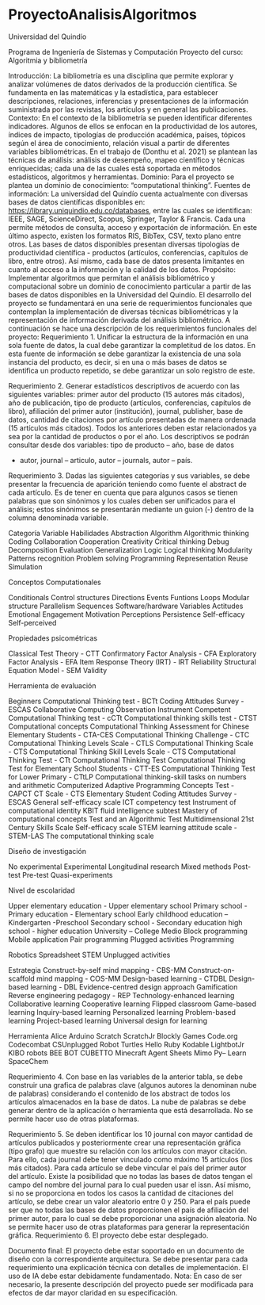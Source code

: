 # ProyectoAnalisisAlgoritmos
 Universidad del Quindío

Programa de Ingeniería de Sistemas y Computación
Proyecto del curso: Algoritmia y bibliometría

Introducción: La bibliometría es una disciplina que permite explorar y analizar volúmenes de datos
derivados de la producción científica. Se fundamenta en las matemáticas y la estadística, para
establecer descripciones, relaciones, inferencias y presentaciones de la información suministrada
por las revistas, los artículos y en general las publicaciones.
Contexto: En el contexto de la bibliometría se pueden identificar diferentes indicadores. Algunos de
ellos se enfocan en la productividad de los autores, índices de impacto, tipologías de producción
académica, países, tópicos según el área de conocimiento, relación visual a partir de diferentes
variables bibliométricas. En el trabajo de (Donthu et al. 2021) se plantean las técnicas de análisis:
análisis de desempeño, mapeo científico y técnicas enriquecidas; cada una de las cuales está
soportada en métodos estadísticos, algoritmos y herramientas.
Dominio: Para el proyecto se plantea un dominio de conocimiento: “computational thinking”.
Fuentes de información: La universidad del Quindío cuenta actualmente con diversas bases de
datos científicas disponibles en: https://library.uniquindio.edu.co/databases, entre las cuales se
identifican: IEEE, SAGE, ScienceDirect, Scopus, Springer, Taylor & Francis. Cada una permite
métodos de consulta, acceso y exportación de información. En este último aspecto, existen los
formatos RIS, BibTex, CSV, texto plano entre otros. Las bases de datos disponibles presentan
diversas tipologías de productividad científica - productos (artículos, conferencias, capítulos de libro,
entre otros). Así mismo, cada base de datos presenta limitantes en cuanto al acceso a la información
y la calidad de los datos.
Propósito: Implementar algoritmos que permitan el análisis bibliométrico y computacional sobre un
dominio de conocimiento particular a partir de las bases de datos disponibles en la Universidad del
Quindío. El desarrollo del proyecto se fundamentará en una serie de requerimientos funcionales que
contemplan la implementación de diversas técnicas bibliométricas y la representación de información
derivada del análisis bibliométrico.
A continuación se hace una descripción de los requerimientos funcionales del proyecto:
Requerimiento 1. Unificar la estructura de la información en una sola fuente de datos, la cual debe
garantizar la completitud de los datos. En esta fuente de información se debe garantizar la existencia
de una sola instancia del producto, es decir, si en una o más bases de datos se identifica un producto
repetido, se debe garantizar un solo registro de este.

Requerimiento 2. Generar estadísticos descriptivos de acuerdo con las siguientes variables: primer
autor del producto (15 autores más citados), año de publicación, tipo de producto (artículos,
conferencias, capítulos de libro), afiliación del primer autor (institución), journal, publisher, base de
datos, cantidad de citaciones por artículo presentadas de manera ordenada (15 artículos más
citados). Todos los anteriores deben estar relacionados ya sea por la cantidad de productos o por el
año. Los descriptivos se podrán consultar desde dos variables: tipo de producto – año, base de datos
- autor, journal – articulo, autor – journals, autor – país.

Requerimiento 3. Dadas las siguientes categorías y sus variables, se debe presentar la frecuencia
de aparición teniendo como fuente el abstract de cada artículo. Es de tener en cuenta que para
algunos casos se tienen palabras que son sinónimos y los cuales deben ser unificados para el
análisis; estos sinónimos se presentarán mediante un guion (-) dentro de la columna denominada
variable.

Categoría Variable
Habilidades Abstraction
Algorithm
Algorithmic thinking
Coding
Collaboration
Cooperation
Creativity
Critical thinking
Debug
Decomposition
Evaluation
Generalization
Logic
Logical thinking
Modularity
Patterns recognition
Problem solving
Programming
Representation
Reuse
Simulation

Conceptos
Computationales

Conditionals
Control structures
Directions
Events
Funtions
Loops
Modular structure
Parallelism
Sequences
Software/hardware
Variables
Actitudes Emotional
Engagement
Motivation
Perceptions
Persistence
Self-efficacy
Self-perceived

Propiedades
psicométricas

Classical Test Theory - CTT
Confirmatory Factor Analysis - CFA
Exploratory Factor Analysis - EFA
Item Response Theory (IRT) - IRT
Reliability
Structural Equation Model - SEM
Validity

Herramienta de
evaluación

Beginners Computational Thinking test - BCTt
Coding Attitudes Survey - ESCAS
Collaborative Computing Observation Instrument
Competent Computational Thinking test - cCTt
Computational thinking skills test - CTST
Computational concepts
Computational Thinking Assessment for Chinese Elementary
Students - CTA-CES
Computational Thinking Challenge - CTC
Computational Thinking Levels Scale - CTLS
Computational Thinking Scale - CTS
Computational Thinking Skill Levels Scale - CTS
Computational Thinking Test - CTt
Computational Thinking Test
Computational Thinking Test for Elementary School Students -
CTT-ES
Computational Thinking Test for Lower Primary - CTtLP
Computational thinking-skill tasks on numbers and arithmetic
Computerized Adaptive Programming Concepts Test - CAPCT
CT Scale - CTS
Elementary Student Coding Attitudes Survey - ESCAS
General self-efficacy scale
ICT competency test
Instrument of computational identity
KBIT fluid intelligence subtest
Mastery of computational concepts Test and an Algorithmic Test
Multidimensional 21st Century Skills Scale
Self-efficacy scale
STEM learning attitude scale - STEM-LAS
The computational thinking scale

Diseño de
investigación

No experimental
Experimental
Longitudinal research
Mixed methods
Post-test
Pre-test
Quasi-experiments

Nivel de
escolaridad

Upper elementary education - Upper elementary school
Primary school - Primary education - Elementary school
Early childhood education – Kindergarten -Preschool
Secondary school - Secondary education
high school - higher education
University – College
Medio Block programming
Mobile application
Pair programming
Plugged activities
Programming

Robotics
Spreadsheet
STEM
Unplugged activities

Estrategia Construct-by-self mind mapping - CBS-MM
Construct-on-scaffold mind mapping - COS-MM
Design-based learning - CTDBL
Design-based learning - DBL
Evidence-centred design approach
Gamification
Reverse engineering pedagogy - REP
Technology-enhanced learning
Collaborative learning
Cooperative learning
Flipped classroom
Game-based learning
Inquiry-based learning
Personalized learning
Problem-based learning
Project-based learning
Universal design for learning

Herramienta Alice
Arduino
Scratch
ScratchJr
Blockly Games
Code.org
Codecombat
CSUnplugged
Robot Turtles
Hello Ruby
Kodable
LightbotJr
KIBO robots
BEE BOT
CUBETTO
Minecraft
Agent Sheets
Mimo
Py– Learn
SpaceChem

Requerimiento 4. Con base en las variables de la anterior tabla, se debe construir una grafica de
palabras clave (algunos autores la denominan nube de palabras) considerando el contenido de los
abstract de todos los artículos almacenados en la base de datos. La nube de palabras se debe
generar dentro de la aplicación o herramienta que está desarrollada. No se permite hacer uso de
otras plataformas.

Requerimiento 5. Se deben identificar los 10 journal con mayor cantidad de artículos publicados y
posteriormente crear una representación gráfica (tipo grafo) que muestre su relación con los artículos
con mayor citación. Para ello, cada journal debe tener vinculado como máximo 15 artículos (los más
citados). Para cada artículo se debe vincular el país del primer autor del artículo. Existe la posibilidad
que no todas las bases de datos tengan el campo del nombre del journal para lo cual pueden usar
el issn. Así mismo, si no se proporciona en todos los casos la cantidad de citaciones del artículo, se
debe crear un valor aleatorio entre 0 y 250. Para el país puede ser que no todas las bases de datos
proporcionen el país de afiliación del primer autor, para lo cual se debe proporcionar una asignación
aleatoria. No se permite hacer uso de otras plataformas para generar la representación gráfica.
Requerimiento 6. El proyecto debe estar desplegado.

Documento final:
El proyecto debe estar soportado en un documento de diseño con la correspondiente arquitectura.
Se debe presentar para cada requerimiento una explicación técnica con detalles de implementación.
El uso de IA debe estar debidamente fundamentado.
Nota: En caso de ser necesario, la presente descripción del proyecto puede ser modificada para
efectos de dar mayor claridad en su especificación.
